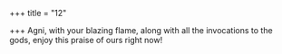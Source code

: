 +++
title = "12"

+++
Agni, with your blazing flame, along with all the invocations to the gods, enjoy this praise of ours right now!  